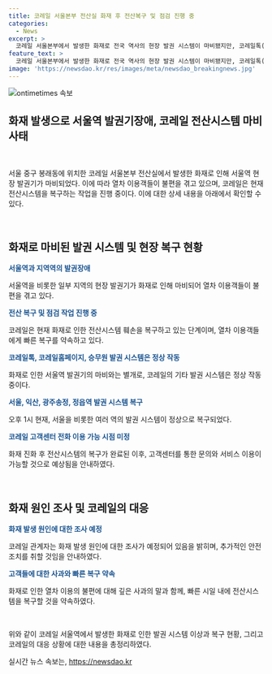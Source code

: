 ```yaml
---
title: 코레일 서울본부 전산실 화재 후 전산복구 및 점검 진행 중
categories:
  - News
excerpt: >
  코레일 서울본부에서 발생한 화재로 전국 역사의 현장 발권 시스템이 마비됐지만, 코레일톡(앱), 코레일 홈페이지, 열차 내 승무원 발권 시스템은 정상 작동 중. 서울역, 익산역, 광주송정역 현장 발권기는 오후 1시 현재 정상 복구됐으며, 고객센터 이용은 전산시스템 복구 후 가능할 예정. 코레일은 화재 발생 원인 조사 예정이며, 열차 이용객들에게 불편을 끼친 점에 대해 깊이 사과하고 빠른 복구를 약속하고 있다. (출처: 뉴스1)
feature_text: >
  코레일 서울본부에서 발생한 화재로 전국 역사의 현장 발권 시스템이 마비됐지만, 코레일톡(앱), 코레일 홈페이지, 열차 내 승무원 발권 시스템은 정상 작동 중. 서울역, 익산역, 광주송정역 현장 발권기는 오후 1시 현재 정상 복구됐으며, 고객센터 이용은 전산시스템 복구 후 가능할 예정. 코레일은 화재 발생 원인 조사 예정이며, 열차 이용객들에게 불편을 끼친 점에 대해 깊이 사과하고 빠른 복구를 약속하고 있다. (출처: 뉴스1)
image: 'https://newsdao.kr/res/images/meta/newsdao_breakingnews.jpg'
---
```


<p><img src="https://newsdao.kr/res/images/meta/newsdao_breakingnews.jpg" alt="ontimetimes 속보" /></p>

<h2 data-ke-size="size26">화재 발생으로 서울역 발권기장애, 코레일 전산시스템 마비 사태</h2>

<p data-ke-size="size16">&nbsp;</p>

<p>서울 중구 봉래동에 위치한 코레일 서울본부 전산실에서 발생한 화재로 인해 서울역 현장 발권기가 마비되었다. 이에 따라 열차 이용객들이 불편을 겪고 있으며, 코레일은 현재 전산시스템을 복구하는 작업을 진행 중이다. 이에 대한 상세 내용을 아래에서 확인할 수 있다.</p>

<p data-ke-size="size16">&nbsp;</p>

<h2 data-ke-size="size24">화재로 마비된 발권 시스템 및 현장 복구 현황</h2>

<p><b><span style="color: #1a5490;">서울역과 지역역의 발권장애</span></b></p>

<p>서울역을 비롯한 일부 지역의 현장 발권기가 화재로 인해 마비되어 열차 이용객들이 불편을 겪고 있다.</p>

<p><b><span style="color: #1a5490;">전산 복구 및 점검 작업 진행 중</span></b></p>

<p>코레일은 현재 화재로 인한 전산시스템 훼손을 복구하고 있는 단계이며, 열차 이용객들에게 빠른 복구를 약속하고 있다.</p>

<p><b><span style="color: #1a5490;">코레일톡, 코레일홈페이지, 승무원 발권 시스템은 정상 작동</span></b></p>

<p>화재로 인한 서울역 발권기의 마비와는 별개로, 코레일의 기타 발권 시스템은 정상 작동 중이다.</p>

<p><b><span style="color: #1a5490;">서울, 익산, 광주송정, 정읍역 발권 시스템 복구</span></b></p>

<p>오후 1시 현재, 서울을 비롯한 여러 역의 발권 시스템이 정상으로 복구되었다.</p>

<p><b><span style="color: #1a5490;">코레일 고객센터 전화 이용 가능 시점 미정</span></b></p>

<p>화재 진화 후 전산시스템의 복구가 완료된 이후, 고객센터를 통한 문의와 서비스 이용이 가능할 것으로 예상됨을 안내하였다.</p>

<p data-ke-size="size16">&nbsp;</p>

<h2 data-ke-size="size24">화재 원인 조사 및 코레일의 대응</h2>

<p><b><span style="color: #1a5490;">화재 발생 원인에 대한 조사 예정</span></b></p>

<p>코레일 관계자는 화재 발생 원인에 대한 조사가 예정되어 있음을 밝히며, 추가적인 안전 조치를 취할 것임을 안내하였다.</p>

<p><b><span style="color: #1a5490;">고객들에 대한 사과와 빠른 복구 약속</span></b></p>

<p>화재로 인한 열차 이용의 불편에 대해 깊은 사과의 말과 함께, 빠른 시일 내에 전산시스템을 복구할 것을 약속하였다.</p>

<p data-ke-size="size16">&nbsp;</p>

<p>위와 같이 코레일 서울역에서 발생한 화재로 인한 발권 시스템 이상과 복구 현황, 그리고 코레일의 대응 상황에 대한 내용을 총정리하였다.</p>
실시간 뉴스 속보는, <a href="https://newsdao.kr" rel="dofollow">https://newsdao.kr</a>


